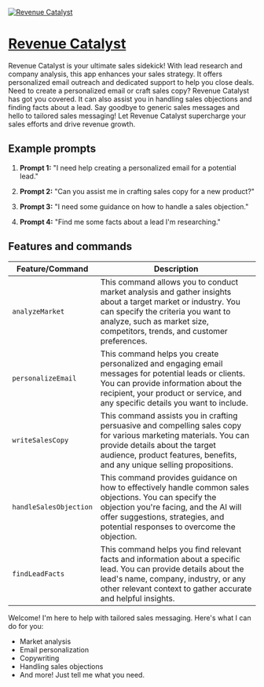 [![Revenue Catalyst](https://files.oaiusercontent.com/file-iTtKrvM0B0NlNhM7yvYblvHF?se=2123-10-20T17%3A42%3A40Z&sp=r&sv=2021-08-06&sr=b&rscc=max-age%3D31536000%2C%20immutable&rscd=attachment%3B%20filename%3DRevenue%2520Catalyst%2520Profile%2520Picture.png&sig=UraZBa4CKM8DFzsbaopEzxFZU3VhQIOhBnsH%2BO7dbYY%3D)](https://chat.openai.com/g/g-xBs1y0HQN-revenue-catalyst)

# [Revenue Catalyst](https://chat.openai.com/g/g-xBs1y0HQN-revenue-catalyst)

Revenue Catalyst is your ultimate sales sidekick! With lead research and company analysis, this app enhances your sales strategy. It offers personalized email outreach and dedicated support to help you close deals. Need to create a personalized email or craft sales copy? Revenue Catalyst has got you covered. It can also assist you in handling sales objections and finding facts about a lead. Say goodbye to generic sales messages and hello to tailored sales messaging! Let Revenue Catalyst supercharge your sales efforts and drive revenue growth.

## Example prompts

1. **Prompt 1:** "I need help creating a personalized email for a potential lead."

2. **Prompt 2:** "Can you assist me in crafting sales copy for a new product?"

3. **Prompt 3:** "I need some guidance on how to handle a sales objection."

4. **Prompt 4:** "Find me some facts about a lead I'm researching."

## Features and commands

| Feature/Command | Description |
| --- | --- |
| `analyzeMarket` | This command allows you to conduct market analysis and gather insights about a target market or industry. You can specify the criteria you want to analyze, such as market size, competitors, trends, and customer preferences. |
| `personalizeEmail` | This command helps you create personalized and engaging email messages for potential leads or clients. You can provide information about the recipient, your product or service, and any specific details you want to include. |
| `writeSalesCopy` | This command assists you in crafting persuasive and compelling sales copy for various marketing materials. You can provide details about the target audience, product features, benefits, and any unique selling propositions. |
| `handleSalesObjection` | This command provides guidance on how to effectively handle common sales objections. You can specify the objection you're facing, and the AI will offer suggestions, strategies, and potential responses to overcome the objection. |
| `findLeadFacts` | This command helps you find relevant facts and information about a specific lead. You can provide details about the lead's name, company, industry, or any other relevant context to gather accurate and helpful insights. |

Welcome! I'm here to help with tailored sales messaging. Here's what I can do for you:
- Market analysis
- Email personalization
- Copywriting
- Handling sales objections
- And more! Just tell me what you need.